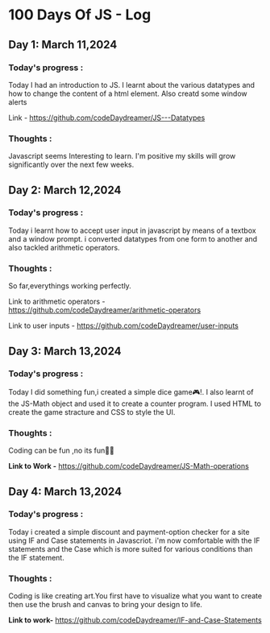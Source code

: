 # 100 Days Of JS - Log

## Day 1: March 11,2024
### Today's progress : 
Today I had an introduction to JS. I learnt about the various datatypes and how to change the content of a html element.
Also creatd some window alerts

Link - https://github.com/codeDaydreamer/JS---Datatypes
### Thoughts : 
Javascript seems Interesting to learn. I'm positive my skills will grow significantly over the next few weeks. 

## Day 2: March 12,2024
### Today's progress :
Today i learnt how to accept user input in javascript by means of a textbox and a window prompt.
i converted datatypes from one form to another and also tackled arithmetic operators.
### Thoughts : 
So far,everythings working perfectly.

Link to arithmetic operators - https://github.com/codeDaydreamer/arithmetic-operators

Link to user inputs - https://github.com/codeDaydreamer/user-inputs


## Day 3: March 13,2024
### Today's progress :
Today I did something fun,i created a simple dice game🎮!. I also learnt of the JS-Math object and used it to create a counter program.
I used HTML to create the game stracture and CSS to style the UI.
### Thoughts : 
Coding can be fun ,no its fun🎉😂

**Link to Work -** https://github.com/codeDaydreamer/JS-Math-operations
## Day 4: March 13,2024
### Today's progress :
Today i created a simple discount and payment-option checker for a site using IF and Case statements in Javascriot. i'm now comfortable with the IF statements and the Case which is more suited for various conditions than the IF statement.
### Thoughts : 
Coding is like creating art.You first have to visualize what you want to create then use the brush and canvas to bring your design to life.





**Link to work-** https://github.com/codeDaydreamer/IF-and-Case-Statements
